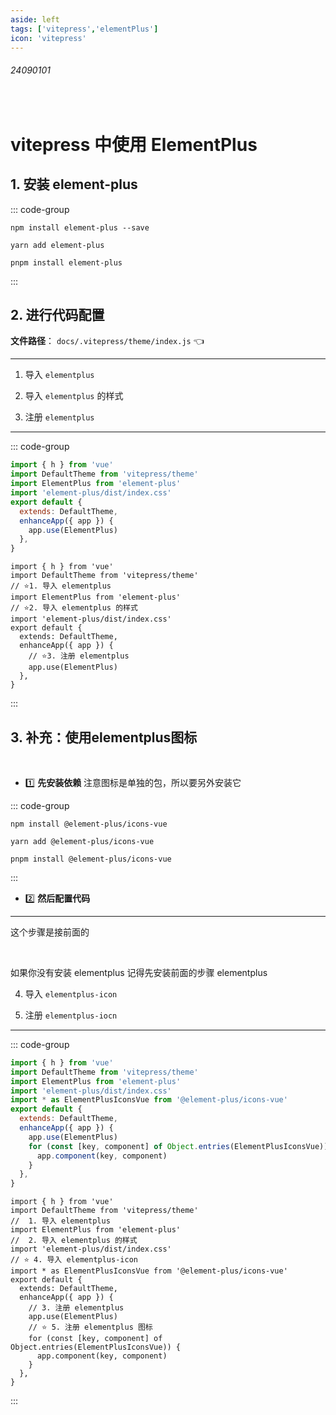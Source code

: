 ```yaml
---
aside: left
tags: ['vitepress','elementPlus']
icon: 'vitepress'
---
```


###### 24090101

<br/>

# vitepress 中使用 ElementPlus

## 1. 安装 element-plus

::: code-group

```shell [npm]
npm install element-plus --save
```

```shell [yarn]
yarn add element-plus
```

```shell [pnpm]
pnpm install element-plus
```

:::

## 2. 进行代码配置 

**文件路径**： `docs/.vitepress/theme/index.js` 👈    

---

1. 导入 `elementplus` 

2. 导入 `elementplus` 的样式

3. 注册 `elementplus`

---

::: code-group

```js [纯净版]
import { h } from 'vue'
import DefaultTheme from 'vitepress/theme'
import ElementPlus from 'element-plus'
import 'element-plus/dist/index.css'
export default {
  extends: DefaultTheme,
  enhanceApp({ app }) {
    app.use(ElementPlus)
  },
}
```



```js{3-6,10-11} [说明版]
import { h } from 'vue'
import DefaultTheme from 'vitepress/theme'
// ⭐1. 导入 elementplus 
import ElementPlus from 'element-plus'
// ⭐2. 导入 elementplus 的样式
import 'element-plus/dist/index.css'
export default {
  extends: DefaultTheme,
  enhanceApp({ app }) {
    // ⭐3. 注册 elementplus
    app.use(ElementPlus)
  },
}
```

:::


## 3. 补充：使用elementplus图标 

<br/>


- 1️⃣ **先安装依赖**  <Badge type='danger'>注意图标是单独的包，所以要另外安装它</Badge>  

::: code-group

```shell [npm]
npm install @element-plus/icons-vue
```

```shell [yarn]
yarn add @element-plus/icons-vue
```

```shell [pnpm]
pnpm install @element-plus/icons-vue
```

:::

-  2️⃣ **然后配置代码**

---

<Badge type='info'>这个步骤是接前面的</Badge>   

<br/>

<Badge type='info'>如果你没有安装 elementplus 记得先安装前面的步骤 elementplus</Badge>

4. 导入 `elementplus-icon` 

5. 注册 `elementplus-iocn`

---

::: code-group

```js [纯净版]
import { h } from 'vue'
import DefaultTheme from 'vitepress/theme'
import ElementPlus from 'element-plus'
import 'element-plus/dist/index.css'
import * as ElementPlusIconsVue from '@element-plus/icons-vue'
export default {
  extends: DefaultTheme,
  enhanceApp({ app }) {
    app.use(ElementPlus)
    for (const [key, component] of Object.entries(ElementPlusIconsVue)) {
      app.component(key, component)
    }
  },
}
```




```js:line-numbers{7-8,14-16} [说明版]
import { h } from 'vue'
import DefaultTheme from 'vitepress/theme'
//  1. 导入 elementplus 
import ElementPlus from 'element-plus'
//  2. 导入 elementplus 的样式
import 'element-plus/dist/index.css'
// ⭐ 4. 导入 elementplus-icon
import * as ElementPlusIconsVue from '@element-plus/icons-vue'
export default {
  extends: DefaultTheme,
  enhanceApp({ app }) {
    // 3. 注册 elementplus
    app.use(ElementPlus)
    // ⭐ 5. 注册 elementplus 图标
    for (const [key, component] of Object.entries(ElementPlusIconsVue)) {
      app.component(key, component)
    }
  },
}
```

:::






